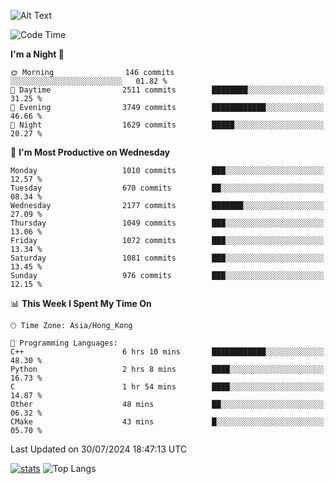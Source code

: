 ![Alt Text](https://media.tenor.com/3Gehha8RO-sAAAAC/goose-dance.gif)

<!--START_SECTION:waka-->
![Code Time](http://img.shields.io/badge/Code%20Time-279%20hrs%2027%20mins-blue)

**I'm a Night 🦉** 

```text
🌞 Morning                146 commits         ░░░░░░░░░░░░░░░░░░░░░░░░░   01.82 % 
🌆 Daytime                2511 commits        ████████░░░░░░░░░░░░░░░░░   31.25 % 
🌃 Evening                3749 commits        ████████████░░░░░░░░░░░░░   46.66 % 
🌙 Night                  1629 commits        █████░░░░░░░░░░░░░░░░░░░░   20.27 % 
```
📅 **I'm Most Productive on Wednesday** 

```text
Monday                   1010 commits        ███░░░░░░░░░░░░░░░░░░░░░░   12.57 % 
Tuesday                  670 commits         ██░░░░░░░░░░░░░░░░░░░░░░░   08.34 % 
Wednesday                2177 commits        ███████░░░░░░░░░░░░░░░░░░   27.09 % 
Thursday                 1049 commits        ███░░░░░░░░░░░░░░░░░░░░░░   13.06 % 
Friday                   1072 commits        ███░░░░░░░░░░░░░░░░░░░░░░   13.34 % 
Saturday                 1081 commits        ███░░░░░░░░░░░░░░░░░░░░░░   13.45 % 
Sunday                   976 commits         ███░░░░░░░░░░░░░░░░░░░░░░   12.15 % 
```


📊 **This Week I Spent My Time On** 

```text
🕑︎ Time Zone: Asia/Hong_Kong

💬 Programming Languages: 
C++                      6 hrs 10 mins       ████████████░░░░░░░░░░░░░   48.30 % 
Python                   2 hrs 8 mins        ████░░░░░░░░░░░░░░░░░░░░░   16.73 % 
C                        1 hr 54 mins        ████░░░░░░░░░░░░░░░░░░░░░   14.87 % 
Other                    48 mins             ██░░░░░░░░░░░░░░░░░░░░░░░   06.32 % 
CMake                    43 mins             █░░░░░░░░░░░░░░░░░░░░░░░░   05.70 % 
```


 Last Updated on 30/07/2024 18:47:13 UTC
<!--END_SECTION:waka-->
[![stats](https://github-readme-stats-rose-phi.vercel.app/api?username=jxncted&count_private=true)](https://github.com/jxncted/github-readme-stats)
![Top Langs](https://github-readme-stats-rose-phi.vercel.app/api/top-langs/?username=jxncted\&layout=compact&hide=c,assembly,jupyter%20notebook)
